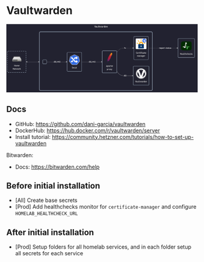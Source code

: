 # Vaultwarden

![diagram](../../docs/diagrams/out/apps/vaultwarden.png)

## Docs

- GitHub: <https://github.com/dani-garcia/vaultwarden>
- DockerHub: <https://hub.docker.com/r/vaultwarden/server>
- Install tutorial: <https://community.hetzner.com/tutorials/how-to-set-up-vaultwarden>

Bitwarden:

- Docs: <https://bitwarden.com/help>

## Before initial installation

- \[All\] Create base secrets
- \[Prod\] Add healthchecks monitor for `certificate-manager` and configure `HOMELAB_HEALTHCHECK_URL`

## After initial installation

- \[Prod\] Setup folders for all homelab services, and in each folder setup all secrets for each service
